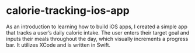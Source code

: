 # calorie-tracking-ios-app
As an introduction to learning how to build iOS apps, I created a simple app that tracks a user’s daily caloric intake. The user enters their target goal and inputs their meals throughout the day, which visually increments a progress bar. It utilizes XCode and is written in Swift.
